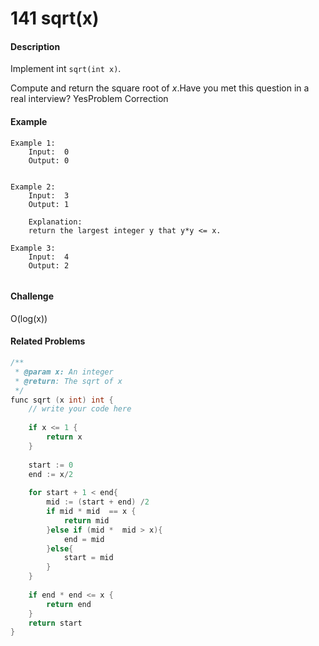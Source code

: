 # 141 sqrt\(x\)

#### Description

Implement int `sqrt(int x)`.

Compute and return the square root of _x_.Have you met this question in a real interview?  YesProblem Correction

#### Example

```text
Example 1:
	Input:  0
	Output: 0


Example 2:
	Input:  3
	Output: 1
	
	Explanation:
	return the largest integer y that y*y <= x. 
	
Example 3:
	Input:  4
	Output: 2
	

```

#### Challenge

O\(log\(x\)\)

#### Related Problems

```cpp
/**
 * @param x: An integer
 * @return: The sqrt of x
 */
func sqrt (x int) int {
    // write your code here
    
    if x <= 1 {
        return x
    }
    
    start := 0
    end := x/2
    
    for start + 1 < end{
        mid := (start + end) /2 
        if mid * mid  == x {
            return mid
        }else if (mid *  mid > x){
            end = mid
        }else{
            start = mid
        }
    }
    
    if end * end <= x {
        return end
    }
    return start
}

```

